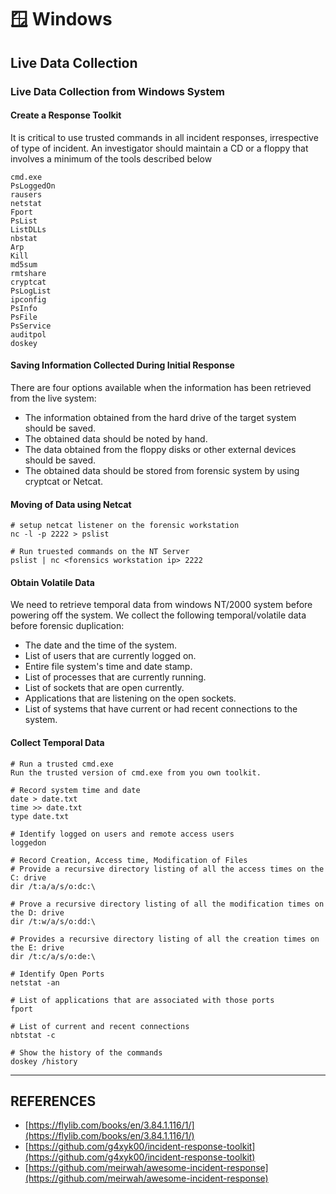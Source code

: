 # 🪟 Windows

## Live Data Collection

### Live Data Collection from Windows System

#### Create a Response Toolkit

It is critical to use trusted commands in all incident responses, irrespective of type of incident. An investigator should maintain a CD or a floppy that involves a minimum of the tools described below

```
cmd.exe
PsLoggedOn
rausers
netstat
Fport
PsList
ListDLLs
nbstat
Arp
Kill
md5sum
rmtshare
cryptcat
PsLogList
ipconfig
PsInfo
PsFile
PsService
auditpol
doskey
```

#### Saving Information Collected During Initial Response

There are four options available when the information has been retrieved from the live system:

* The information obtained from the hard drive of the target system should be saved.
* The obtained data should be noted by hand.
* The data obtained from the floppy disks or other external devices should be saved.
* The obtained data should be stored from forensic system by using cryptcat or Netcat.

#### Moving of Data using Netcat

```
# setup netcat listener on the forensic workstation
nc -l -p 2222 > pslist

# Run truested commands on the NT Server
pslist | nc <forensics workstation ip> 2222
```

#### Obtain Volatile Data

We need to retrieve temporal data from windows NT/2000 system before powering off the system. We collect the following temporal/volatile data before forensic duplication:

* The date and the time of the system.
* List of users that are currently logged on.
* Entire file system's time and date stamp.
* List of processes that are currently running.
* List of sockets that are open currently.
* Applications that are listening on the open sockets.
* List of systems that have current or had recent connections to the system.

#### Collect Temporal Data

```
# Run a trusted cmd.exe
Run the trusted version of cmd.exe from you own toolkit.

# Record system time and date
date > date.txt
time >> date.txt
type date.txt

# Identify logged on users and remote access users
loggedon

# Record Creation, Access time, Modification of Files
# Provide a recursive directory listing of all the access times on the C: drive
dir /t:a/a/s/o:dc:\

# Prove a recursive directory listing of all the modification times on the D: drive
dir /t:w/a/s/o:dd:\

# Provides a recursive directory listing of all the creation times on the E: drive
dir /t:c/a/s/o:de:\

# Identify Open Ports
netstat -an

# List of applications that are associated with those ports
fport

# List of current and recent connections
nbtstat -c

# Show the history of the commands
doskey /history
```



***

## REFERENCES

* [https://flylib.com/books/en/3.84.1.116/1/](https://flylib.com/books/en/3.84.1.116/1/)
* [https://github.com/g4xyk00/incident-response-toolkit](https://github.com/g4xyk00/incident-response-toolkit)
* [https://github.com/meirwah/awesome-incident-response](https://github.com/meirwah/awesome-incident-response)

